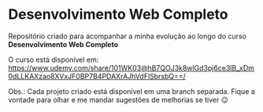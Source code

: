 # Desenvolvimento Web Completo

Repositório criado para acompanhar a minha evolução ao longo do curso <strong>Desenvolvimento Web Completo</strong> 

O curso está disponível em: https://www.udemy.com/share/101WK03@hB7QOJ3k8wlGd3pj6ce3lB_xDm0dLLKAXzao8XVxJF0BP7B4PDAXrAJhVdFlSbrsbQ==/

Obs.: Cada projeto criado está disponível em uma branch separada. Fique a vontade para olhar e me mandar sugestões de melhorias se tiver 😉
